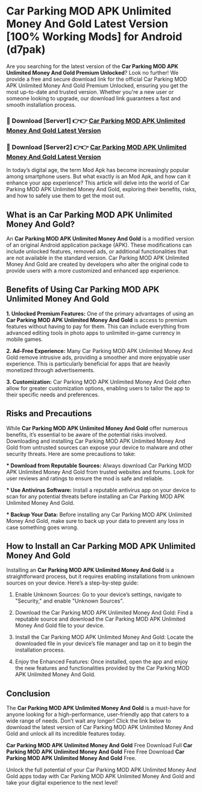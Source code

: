 # Car Parking MOD APK Unlimited Money And Gold Latest Version [100% Working Mods] for Android (d7pak)

Are you searching for the latest version of the <strong>Car Parking MOD APK Unlimited Money And Gold Premium Unlocked</strong>? Look no further! We provide a free and secure download link for the official Car Parking MOD APK Unlimited Money And Gold Premium Unlocked, ensuring you get the most up-to-date and trusted version. Whether you're a new user or someone looking to upgrade, our download link guarantees a fast and smooth installation process.


<h3>🔴 Download [Server1] 👉👉 <a href="https://getmodsapk.pages.dev?q=Car+Parking+MOD+APK+Unlimited+Money+And+Gold&ref=4R3">Car Parking MOD APK Unlimited Money And Gold Latest Version</a></h3>

<h3>🔴 Download [Server2] 👉👉 <a href="https://getmodsapk.pages.dev?q=Car+Parking+MOD+APK+Unlimited+Money+And+Gold&ref=4R3">Car Parking MOD APK Unlimited Money And Gold Latest Version</a></h3>


In today’s digital age, the term Mod Apk has become increasingly popular among smartphone users. But what exactly is an Mod Apk, and how can it enhance your app experience? This article will delve into the world of Car Parking MOD APK Unlimited Money And Gold, exploring their benefits, risks, and how to safely use them to get the most out.


<h2>What is an Car Parking MOD APK Unlimited Money And Gold?</h2>

An <strong>Car Parking MOD APK Unlimited Money And Gold</strong> is a modified version of an original Android application package (APK). These modifications can include unlocked features, removed ads, or additional functionalities that are not available in the standard version. Car Parking MOD APK Unlimited Money And Gold are created by developers who alter the original code to provide users with a more customized and enhanced app experience.


<h2>Benefits of Using Car Parking MOD APK Unlimited Money And Gold</h2>

<strong> 1. Unlocked Premium Features:</strong> One of the primary advantages of using an <strong>Car Parking MOD APK Unlimited Money And Gold</strong> is access to premium features without having to pay for them. This can include everything from advanced editing tools in photo apps to unlimited in-game currency in mobile games.

<strong> 2. Ad-Free Experience:</strong> Many Car Parking MOD APK Unlimited Money And Gold remove intrusive ads, providing a smoother and more enjoyable user experience. This is particularly beneficial for apps that are heavily monetized through advertisements.

<strong> 3. Customization:</strong> Car Parking MOD APK Unlimited Money And Gold often allow for greater customization options, enabling users to tailor the app to their specific needs and preferences.


<h2>Risks and Precautions</h2>

While <strong>Car Parking MOD APK Unlimited Money And Gold</strong> offer numerous benefits, it’s essential to be aware of the potential risks involved. Downloading and installing Car Parking MOD APK Unlimited Money And Gold from untrusted sources can expose your device to malware and other security threats. Here are some precautions to take:

<strong> * Download from Reputable Sources:</strong> Always download Car Parking MOD APK Unlimited Money And Gold from trusted websites and forums. Look for user reviews and ratings to ensure the mod is safe and reliable.

<strong> * Use Antivirus Software:</strong> Install a reputable antivirus app on your device to scan for any potential threats before installing an Car Parking MOD APK Unlimited Money And Gold.

<strong> * Backup Your Data:</strong> Before installing any Car Parking MOD APK Unlimited Money And Gold, make sure to back up your data to prevent any loss in case something goes wrong.


<h2>How to Install an Car Parking MOD APK Unlimited Money And Gold</h2>

Installing an <strong>Car Parking MOD APK Unlimited Money And Gold</strong> is a straightforward process, but it requires enabling installations from unknown sources on your device. Here’s a step-by-step guide:

 1. Enable Unknown Sources: Go to your device’s settings, navigate to "Security," and enable "Unknown Sources".

 2. Download the Car Parking MOD APK Unlimited Money And Gold: Find a reputable source and download the Car Parking MOD APK Unlimited Money And Gold file to your device.

 3. Install the Car Parking MOD APK Unlimited Money And Gold: Locate the downloaded file in your device’s file manager and tap on it to begin the installation process.

 4. Enjoy the Enhanced Features: Once installed, open the app and enjoy the new features and functionalities provided by the Car Parking MOD APK Unlimited Money And Gold.


<h2><strong>Conclusion</strong></h2>

The <strong>Car Parking MOD APK Unlimited Money And Gold</strong> is a must-have for anyone looking for a high-performance, user-friendly app that caters to a wide range of needs. Don’t wait any longer! Click the link below to download the latest version of Car Parking MOD APK Unlimited Money And Gold and unlock all its incredible features today.

<strong>Car Parking MOD APK Unlimited Money And Gold</strong> Free Download Full <strong>Car Parking MOD APK Unlimited Money And Gold</strong> Free Free Download <strong>Car Parking MOD APK Unlimited Money And Gold</strong> Free.

Unlock the full potential of your Car Parking MOD APK Unlimited Money And Gold apps today with Car Parking MOD APK Unlimited Money And Gold and take your digital experience to the next level!